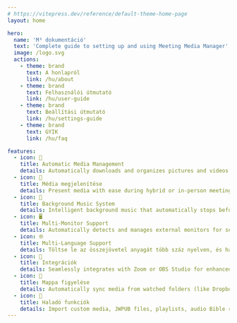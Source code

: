 ```yaml
---
# https://vitepress.dev/reference/default-theme-home-page
layout: home

hero:
  name: 'M³ dokumentáció'
  text: 'Complete guide to setting up and using Meeting Media Manager'
  image: /logo.svg
  actions:
    - theme: brand
      text: A honlapról
      link: /hu/about
    - theme: brand
      text: Felhasználói útmutató
      link: /hu/user-guide
    - theme: brand
      text: Beállítási útmutató
      link: /hu/settings-guide
    - theme: brand
      text: GYIK
      link: /hu/faq

features:
  - icon: 🚀
    title: Automatic Media Management
    details: Automatically downloads and organizes pictures and videos for congregation meetings in any language available on the official website of Jehovah's Witnesses.
  - icon: 🎦
    title: Média megjelenítése
    details: Present media with ease during hybrid or in-person meetings with advanced controls, zoom/pan capabilities, and custom timing options.
  - icon: 🎵
    title: Background Music System
    details: Intelligent background music that automatically stops before meetings start and can be restarted with one click after meetings.
  - icon: 🖥️
    title: Multi-Monitor Support
    details: Automatically detects and manages external monitors for seamless media presentations and website sharing.
  - icon: 🌐
    title: Multi-Language Support
    details: Töltse le az összejövetel anyagát több száz nyelven, és használja az M³ felületét a rendelkezésre álló számos nyelv bármelyikén.
  - icon: 🧩
    title: Integrációk
    details: Seamlessly integrates with Zoom or OBS Studio for enhanced media management and playback during meetings.
  - icon: 📁
    title: Mappa figyelése
    details: Automatically sync media from watched folders (like Dropbox or OneDrive) and export media to folders.
  - icon: 🎯
    title: Haladó funkciók
    details: Import custom media, JWPUB files, playlists, audio Bible recordings, and manage multiple congregations.
---
```

